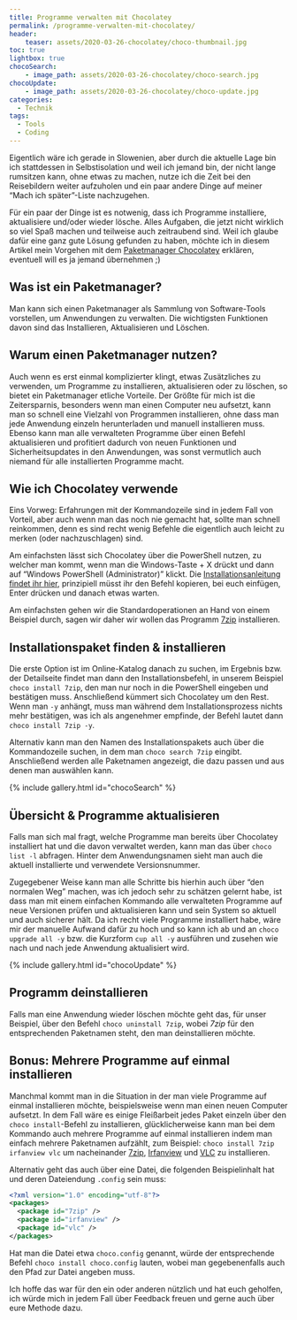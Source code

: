 ```yaml
---
title: Programme verwalten mit Chocolatey
permalink: /programme-verwalten-mit-chocolatey/
header:
    teaser: assets/2020-03-26-chocolatey/choco-thumbnail.jpg
toc: true
lightbox: true
chocoSearch:
    - image_path: assets/2020-03-26-chocolatey/choco-search.jpg
chocoUpdate:
    - image_path: assets/2020-03-26-chocolatey/choco-update.jpg
categories:
  - Technik
tags:
  - Tools
  - Coding
---
```


Eigentlich wäre ich gerade in Slowenien, aber durch die aktuelle Lage bin ich stattdessen in Selbstisolation und 
weil ich jemand bin, der nicht lange rumsitzen kann, ohne etwas zu machen, 
nutze ich die Zeit bei den Reisebildern weiter aufzuholen und ein paar andere Dinge auf meiner “Mach ich später”-Liste nachzugehen.

Für ein paar der Dinge ist es notwenig, dass ich Programme installiere, aktualisiere und/oder wieder lösche. 
Alles Aufgaben, die jetzt nicht wirklich so viel Spaß machen und teilweise auch zeitraubend sind. 
Weil ich glaube dafür eine ganz gute Lösung gefunden zu haben, 
möchte ich in diesem Artikel mein Vorgehen mit dem [Paketmanager Chocolatey](https://chocolatey.org/) erklären, 
eventuell will es ja jemand übernehmen ;)

## Was ist ein Paketmanager?

Man kann sich einen Paketmanager als Sammlung von Software-Tools vorstellen, um Anwendungen zu verwalten. 
Die wichtigsten Funktionen davon sind das Installieren, Aktualisieren und Löschen.

## Warum einen Paketmanager nutzen?

Auch wenn es erst einmal komplizierter klingt, etwas Zusätzliches zu verwenden, um Programme zu installieren, 
aktualisieren oder zu löschen, so bietet ein Paketmanager etliche Vorteile. 
Der Größte für mich ist die Zeitersparnis, besonders wenn man einen Computer neu aufsetzt, kann man so schnell eine 
Vielzahl von Programmen installieren, ohne dass man jede Anwendung einzeln herunterladen und manuell installieren muss.
Ebenso kann man alle verwalteten Programme über einen Befehl aktualisieren und profitiert dadurch von neuen Funktionen 
und Sicherheitsupdates in den Anwendungen, was sonst vermutlich auch niemand für alle installierten Programme macht.

## Wie ich Chocolatey verwende

Eins Vorweg: Erfahrungen mit der Kommandozeile sind in jedem Fall von Vorteil, aber auch wenn man das noch nie gemacht hat, 
sollte man schnell reinkommen, denn es sind recht wenig Befehle die eigentlich auch leicht zu merken (oder nachzuschlagen) sind.

Am einfachsten lässt sich Chocolatey über die PowerShell nutzen, zu welcher man kommt, 
wenn man die Windows-Taste + X drückt und dann auf “Windows PowerShell (Administrator)” klickt. 
Die [Installationsanleitung findet ihr hier](https://chocolatey.org/install), prinzipiell müsst ihr den Befehl kopieren, bei euch einfügen, 
Enter drücken und danach etwas warten.

Am einfachsten gehen wir die Standardoperationen an Hand von einem Beispiel durch, 
sagen wir daher wir wollen das Programm [7zip](https://www.7-zip.de/) installieren.

## Installationspaket finden & installieren

Die erste Option ist im Online-Katalog danach zu suchen, im Ergebnis bzw. der Detailseite findet man dann den Installationsbefehl, 
in unserem Beispiel `choco install 7zip`, den man nur noch in die PowerShell eingeben und bestätigen muss. 
Anschließend kümmert sich Chocolatey um den Rest. Wenn man `-y` anhängt, muss man während dem Installationsprozess nichts mehr bestätigen, 
was ich als angenehmer empfinde, der Befehl lautet dann `choco install 7zip -y`.

Alternativ kann man den Namen des Installationspakets auch über die Kommandozeile suchen, in dem man `choco search 7zip` eingibt. 
Anschließend werden alle Paketnamen angezeigt, die dazu passen und aus denen man auswählen kann.

{% include gallery.html id="chocoSearch" %}

## Übersicht & Programme aktualisieren

Falls man sich mal fragt, welche Programme man bereits über Chocolatey installiert hat und die davon verwaltet werden, 
kann man das über `choco list -l` abfragen. Hinter dem Anwendungsnamen sieht man auch die aktuell installierte und verwendete Versionsnummer.

Zugegebener Weise kann man alle Schritte bis hierhin auch über “den normalen Weg” machen, was ich jedoch sehr zu schätzen gelernt habe, 
ist dass man mit einem einfachen Kommando alle verwalteten Programme auf neue Versionen prüfen und aktualisieren kann 
und sein System so aktuell und auch sicherer hält. 
Da ich recht viele Programme installiert habe, wäre mir der manuelle Aufwand dafür zu hoch und 
so kann ich ab und an `choco upgrade all -y` bzw. die Kurzform `cup all -y` ausführen und zusehen wie nach und nach jede Anwendung aktualisiert wird.

{% include gallery.html id="chocoUpdate" %}

## Programm deinstallieren

Falls man eine Anwendung wieder löschen möchte geht das, für unser Beispiel, über den Befehl `choco uninstall 7zip`, 
wobei *7zip* für den entsprechenden Paketnamen steht, den man deinstallieren möchte. 

## Bonus: Mehrere Programme auf einmal installieren

Manchmal kommt man in die Situation in der man viele Programme auf einmal installieren möchte, 
beispielsweise wenn man einen neuen Computer aufsetzt. In dem Fall wäre es einige Fleißarbeit jedes Paket einzeln über 
den `choco install`-Befehl zu installieren, glücklicherweise kann man bei dem Kommando auch mehrere Programme auf 
einmal installieren indem man einfach mehrere Paketnamen aufzählt, zum Beispiel: `choco install 7zip irfanview vlc` um 
nacheinander [7zip](https://www.7-zip.de/), [Irfanview](https://www.irfanview.com/) und [VLC](https://www.videolan.org/vlc/index.de.html) zu installieren.

Alternativ geht das auch über eine Datei, die folgenden Beispielinhalt hat und deren Dateiendung `.config` sein muss:
```xml
<?xml version="1.0" encoding="utf-8"?>
<packages>
  <package id="7zip" />
  <package id="irfanview" />
  <package id="vlc" />
</packages>
```
Hat man die Datei etwa `choco.config` genannt, würde der entsprechende Befehl `choco install choco.config` lauten, 
wobei man gegebenenfalls auch den Pfad zur Datei angeben muss.

Ich hoffe das war für den ein oder anderen nützlich und hat euch geholfen, 
ich würde mich in jedem Fall über Feedback freuen und gerne auch über eure Methode dazu.
